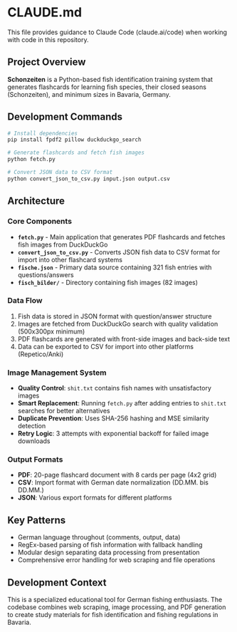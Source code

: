 # CLAUDE.md

This file provides guidance to Claude Code (claude.ai/code) when working with code in this repository.

## Project Overview

**Schonzeiten** is a Python-based fish identification training system that generates flashcards for learning fish species, their closed seasons (Schonzeiten), and minimum sizes in Bavaria, Germany.

## Development Commands

```bash
# Install dependencies
pip install fpdf2 pillow duckduckgo_search

# Generate flashcards and fetch fish images
python fetch.py

# Convert JSON data to CSV format
python convert_json_to_csv.py input.json output.csv
```

## Architecture

### Core Components

- **`fetch.py`** - Main application that generates PDF flashcards and fetches fish images from DuckDuckGo
- **`convert_json_to_csv.py`** - Converts JSON fish data to CSV format for import into other flashcard systems
- **`fische.json`** - Primary data source containing 321 fish entries with questions/answers
- **`fisch_bilder/`** - Directory containing fish images (82 images)

### Data Flow

1. Fish data is stored in JSON format with question/answer structure
2. Images are fetched from DuckDuckGo search with quality validation (500x300px minimum)
3. PDF flashcards are generated with front-side images and back-side text
4. Data can be exported to CSV for import into other platforms (Repetico/Anki)

### Image Management System

- **Quality Control**: `shit.txt` contains fish names with unsatisfactory images
- **Smart Replacement**: Running `fetch.py` after adding entries to `shit.txt` searches for better alternatives
- **Duplicate Prevention**: Uses SHA-256 hashing and MSE similarity detection
- **Retry Logic**: 3 attempts with exponential backoff for failed image downloads

### Output Formats

- **PDF**: 20-page flashcard document with 8 cards per page (4x2 grid)
- **CSV**: Import format with German date normalization (DD.MM. bis DD.MM.)
- **JSON**: Various export formats for different platforms

## Key Patterns

- German language throughout (comments, output, data)
- RegEx-based parsing of fish information with fallback handling
- Modular design separating data processing from presentation
- Comprehensive error handling for web scraping and file operations

## Development Context

This is a specialized educational tool for German fishing enthusiasts. The codebase combines web scraping, image processing, and PDF generation to create study materials for fish identification and fishing regulations in Bavaria.